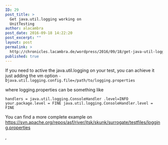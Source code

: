 ```yaml
---
ID: 29
post_title: >
  Get java.util.logging working on
  UnitTesting
author: alacambra
post_date: 2016-09-18 14:22:20
post_excerpt: ""
layout: post
permalink: >
  http://chronicles.lacambra.de/wordpress/2016/09/18/get-java-util-logging-working-on-unittesting/
published: true
---
```

If you need to active the java.util.logging on your test, you can achieve it just adding the vm option
<code>-Djava.util.logging.config.file=/path/to/logging.properties</code>

where logging.properties can be something like

<code>handlers = java.util.logging.ConsoleHandler
.level=INFO
your.package.level = FINE
java.util.logging.ConsoleHandler.level = FINE
</code>

You can find a more complete example on <a href="\&quot;https://svn.apache.org/repos/asf/river/jtsk/skunk/surrogate/testfiles/logging.properties\&quot;">https://svn.apache.org/repos/asf/river/jtsk/skunk/surrogate/testfiles/logging.properties</a>

,